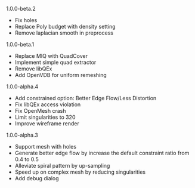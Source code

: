 1.0.0-beta.2
- Fix holes  
- Replace Poly budget with density setting  
- Remove laplacian smooth in preprocess  

1.0.0-beta.1
- Replace MIQ with QuadCover  
- Implement simple quad extractor  
- Remove libQEx  
- Add OpenVDB for uniform remeshing  

1.0.0-alpha.4
- Add constrained option: Better Edge Flow/Less Distortion  
- Fix libQEx access violation  
- Fix OpenMesh crash  
- Limit singularities to 320  
- Improve wireframe render  

1.0.0-alpha.3
- Support mesh with holes  
- Generate better edge flow by increase the default constraint ratio from 0.4 to 0.5  
- Alleviate spiral pattern by up-sampling  
- Speed up on complex mesh by reducing singularities   
- Add debug dialog  
